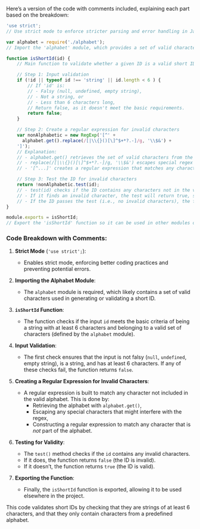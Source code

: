 Here’s a version of the code with comments included, explaining each part based on the breakdown:

```javascript
'use strict'; 
// Use strict mode to enforce stricter parsing and error handling in JavaScript code.

var alphabet = require('./alphabet'); 
// Import the 'alphabet' module, which provides a set of valid characters for a short ID.

function isShortId(id) {
    // Main function to validate whether a given ID is a valid short ID.

    // Step 1: Input validation
    if (!id || typeof id !== 'string' || id.length < 6 ) {
        // If 'id' is:
        // - Falsy (null, undefined, empty string),
        // - Not a string, or
        // - Less than 6 characters long,
        // Return false, as it doesn't meet the basic requirements.
        return false;
    }

    // Step 2: Create a regular expression for invalid characters
    var nonAlphabetic = new RegExp('[^' +
      alphabet.get().replace(/[|\\{}()[\]^$+*?.-]/g, '\\$&') +
    ']');
    // Explanation:
    // - alphabet.get() retrieves the set of valid characters from the 'alphabet' module.
    // - replace(/[|\\{}()[\]^$+*?.-]/g, '\\$&') escapes special regex characters to prevent them from affecting the regular expression.
    // - '[^...]' creates a regular expression that matches any character NOT found in the valid alphabet (i.e., invalid characters).

    // Step 3: Test the ID for invalid characters
    return !nonAlphabetic.test(id); 
    // - test(id) checks if the ID contains any characters not in the valid alphabet.
    // - If it finds an invalid character, the test will return true, so we negate the result with '!' to return false for invalid IDs.
    // - If the ID passes the test (i.e., no invalid characters), the function returns true, meaning the ID is valid.
}

module.exports = isShortId; 
// Export the 'isShortId' function so it can be used in other modules or parts of the application.
```

### Code Breakdown with Comments:

1. **Strict Mode** (`'use strict';`):
   - Enables strict mode, enforcing better coding practices and preventing potential errors.

2. **Importing the Alphabet Module**:
   - The `alphabet` module is required, which likely contains a set of valid characters used in generating or validating a short ID.

3. **`isShortId` Function**:
   - The function checks if the input `id` meets the basic criteria of being a string with at least 6 characters and belonging to a valid set of characters (defined by the `alphabet` module).

4. **Input Validation**:
   - The first check ensures that the input is not falsy (`null`, `undefined`, empty string), is a string, and has at least 6 characters. If any of these checks fail, the function returns `false`.

5. **Creating a Regular Expression for Invalid Characters**:
   - A regular expression is built to match any character not included in the valid alphabet. This is done by:
     - Retrieving the alphabet with `alphabet.get()`,
     - Escaping any special characters that might interfere with the regex,
     - Constructing a regular expression to match any character that is *not* part of the alphabet.

6. **Testing for Validity**:
   - The `test()` method checks if the `id` contains any invalid characters.
   - If it does, the function returns `false` (the ID is invalid).
   - If it doesn’t, the function returns `true` (the ID is valid).

7. **Exporting the Function**:
   - Finally, the `isShortId` function is exported, allowing it to be used elsewhere in the project.

This code validates short IDs by checking that they are strings of at least 6 characters, and that they only contain characters from a predefined alphabet.
